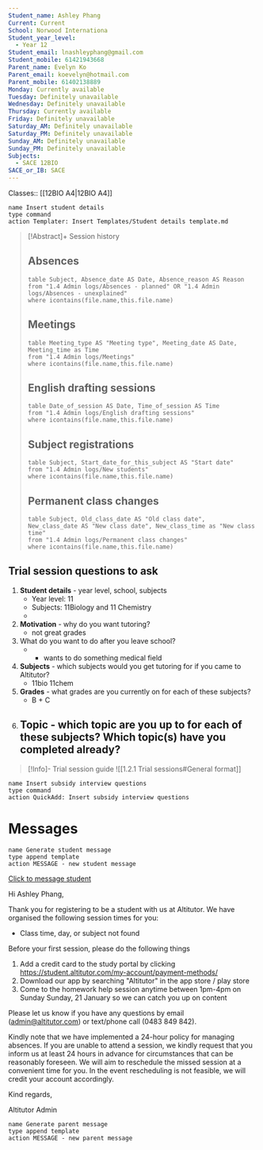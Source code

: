 ```yaml
---
Student_name: Ashley Phang
Current: Current
School: Norwood Internationa
Student_year_level:
  - Year 12
Student_email: lnashleyphang@gmail.com
Student_mobile: 61421943668
Parent_name: Evelyn Ko
Parent_email: koevelyn@hotmail.com
Parent_mobile: 61402138889
Monday: Currently available
Tuesday: Definitely unavailable
Wednesday: Definitely unavailable
Thursday: Currently available
Friday: Definitely unavailable
Saturday_AM: Definitely unavailable
Saturday_PM: Definitely unavailable
Sunday_AM: Definitely unavailable
Sunday_PM: Definitely unavailable
Subjects:
  - SACE 12BIO
SACE_or_IB: SACE
---
```

Classes:: [[12BIO A4|12BIO A4]]
```button
name Insert student details
type command
action Templater: Insert Templates/Student details template.md
```

> [!Abstract]+ Session history
> ## Absences
> ```dataview
> table Subject, Absence_date AS Date, Absence_reason AS Reason
> from "1.4 Admin logs/Absences - planned" OR "1.4 Admin logs/Absences - unexplained"
> where icontains(file.name,this.file.name)
> ```
> 
> ## Meetings
> ```dataview
> table Meeting_type AS "Meeting type", Meeting_date AS Date, Meeting_time as Time
> from "1.4 Admin logs/Meetings" 
> where icontains(file.name,this.file.name)
> ```
> 
> ## English drafting sessions
> ```dataview
> table Date_of_session AS Date, Time_of_session AS Time
> from "1.4 Admin logs/English drafting sessions"
> where icontains(file.name,this.file.name)
> ```
> 
> ## Subject registrations
> ```dataview
> table Subject, Start_date_for_this_subject AS "Start date"
> from "1.4 Admin logs/New students"
> where icontains(file.name,this.file.name)
> ```
> 
> ## Permanent class changes
> ```dataview
> table Subject, Old_class_date AS "Old class date", New_class_date AS "New class date", New_class_time as "New class time"
> from "1.4 Admin logs/Permanent class changes"
> where icontains(file.name,this.file.name)
> 


## Trial session questions to ask
1. **Student details** - year level, school, subjects 
	- Year level: 11
	- Subjects: 11Biology and 11 Chemistry
	- 
2. **Motivation** - why do you want tutoring?
	- not great grades
3.  What do you want to do after you leave school?
	- - wants to do something medical field
4. **Subjects** - which subjects would you get tutoring for if you came to Altitutor?
	- 11bio 11chem
5. **Grades** - what grades are you currently on for each of these subjects?
	- B + C
6.  **Topic** - which topic are you up to for each of these subjects? Which topic(s) have you completed already?
	- 

> [!Info]- Trial session guide
![[1.2.1 Trial sessions#General format]]

```button
name Insert subsidy interview questions
type command
action QuickAdd: Insert subsidy interview questions
```



# Messages
```button
name Generate student message
type append template
action MESSAGE - new student message
```

[Click to message student](sms:61421943668)

Hi Ashley Phang, 

Thank you for registering to be a student with us at Altitutor. We have organised the following session times for you:

- Class time, day, or subject not found

Before your first session, please do the following things
1. Add a credit card to the study portal by clicking https://student.altitutor.com/my-account/payment-methods/
2. Download our app by searching "Altitutor" in the app store / play store
3. Come to the homework help session anytime between 1pm-4pm on Sunday Sunday, 21 January so we can catch you up on content

Please let us know if you have any questions by email (admin@altitutor.com) or text/phone call (0483 849 842). 

Kindly note that we have implemented a 24-hour policy for managing absences. If you are unable to attend a session, we kindly request that you inform us at least 24 hours in advance for circumstances that can be reasonably foreseen. We will aim to reschedule the missed session at a convenient time for you. In the event rescheduling is not feasible, we will credit your account accordingly.

Kind regards,

Altitutor Admin



```button
name Generate parent message
type append template
action MESSAGE - new parent message
```

